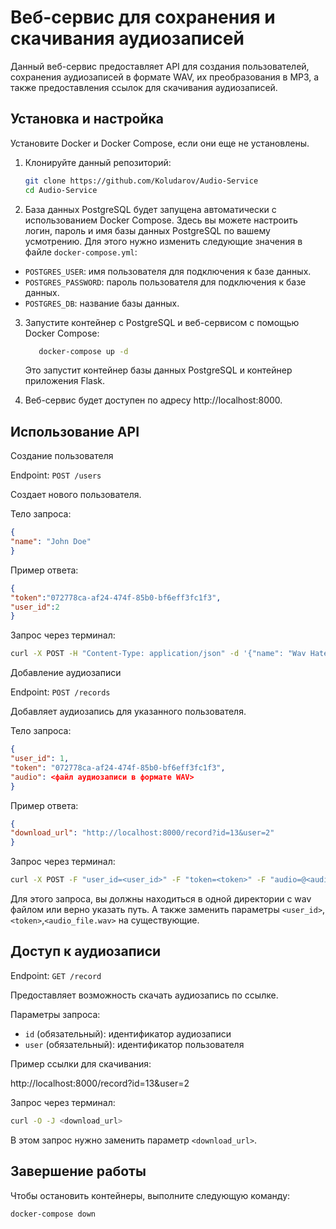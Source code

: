 # Веб-сервис для сохранения и скачивания аудиозаписей
Данный веб-сервис предоставляет API для создания пользователей, сохранения аудиозаписей в формате WAV, их преобразования в MP3, а также предоставления ссылок для скачивания аудиозаписей.

## Установка и настройка
Установите Docker и Docker Compose, если они еще не установлены.

1. Клонируйте данный репозиторий:

   ```bash
   git clone https://github.com/Koludarov/Audio-Service
   cd Audio-Service
    ```
2. База данных PostgreSQL будет запущена автоматически с использованием Docker Compose. Здесь вы можете настроить логин, пароль и имя базы данных PostgreSQL по вашему усмотрению. Для этого нужно изменить следующие значения в файле `docker-compose.yml`:

- `POSTGRES_USER`: имя пользователя для подключения к базе данных.
- `POSTGRES_PASSWORD`: пароль пользователя для подключения к базе данных.
- `POSTGRES_DB`: название базы данных.

3. Запустите контейнер с PostgreSQL и веб-сервисом с помощью Docker Compose:
    
   ```bash
      docker-compose up -d
    ```
   Это запустит контейнер базы данных PostgreSQL и контейнер приложения Flask.
4. Веб-сервис будет доступен по адресу http://localhost:8000.

## Использование API
Создание пользователя

Endpoint: `POST /users`

Создает нового пользователя.

Тело запроса:
   ```json
{
  "name": "John Doe"
}
   ```
Пример ответа:

   ```json
{
  "token":"072778ca-af24-474f-85b0-bf6eff3fc1f3",
  "user_id":2
}
   ```
Запрос через терминал:
```bash
curl -X POST -H "Content-Type: application/json" -d '{"name": "Wav Hater"}' http://localhost:8000/users
```

Добавление аудиозаписи

Endpoint: `POST /records`

Добавляет аудиозапись для указанного пользователя.

Тело запроса:
   ```json
{
  "user_id": 1,
  "token": "072778ca-af24-474f-85b0-bf6eff3fc1f3",
  "audio": <файл аудиозаписи в формате WAV>
}
   ```
Пример ответа:

   ```json
{
  "download_url": "http://localhost:8000/record?id=13&user=2"
}

   ```
Запрос через терминал:
```bash
curl -X POST -F "user_id=<user_id>" -F "token=<token>" -F "audio=@<audio_file.wav>" http://localhost:8000/records
```
Для этого запроса, вы должны находиться в одной директории с wav файлом или верно указать путь. А также заменить параметры `<user_id>`,`<token>`,`<audio_file.wav>` на существующие.


## Доступ к аудиозаписи

Endpoint: `GET /record`

Предоставляет возможность скачать аудиозапись по ссылке.

Параметры запроса:

* `id` (обязательный): идентификатор аудиозаписи
* `user` (обязательный): идентификатор пользователя

Пример ссылки для скачивания:

http://localhost:8000/record?id=13&user=2

Запрос через терминал:
```bash
curl -O -J <download_url>
```
В этом запрос нужно заменить параметр `<download_url>`.
## Завершение работы
Чтобы остановить контейнеры, выполните следующую команду:
   ```bash
   docker-compose down
   ```